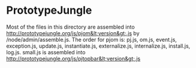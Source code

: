 PrototypeJungle
===============

Most of the files in this directory are assembled into http://prototypejungle.org/js/pjom&lt;version&gt;.js by /node/admin/assemble.js.
The order for pjom is: pj.js, om.js, event.js, exception.js, update.js, instantiate.js, externalize.js, internalize.js, install.js, log.js.
small.js is assembled into http://prototypejungle.org/js/pjtopbar&lt;version&gt;.js
